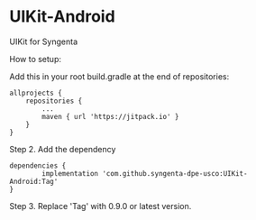 # UIKit-Android
UIKit for Syngenta

How to setup:

Add this in your root build.gradle at the end of repositories:

	allprojects {
		repositories {
			...
			maven { url 'https://jitpack.io' }
		}
	}

Step 2. Add the dependency

	dependencies {
	        implementation 'com.github.syngenta-dpe-usco:UIKit-Android:Tag'
	}
  
Step 3. Replace 'Tag' with 0.9.0 or latest version.
